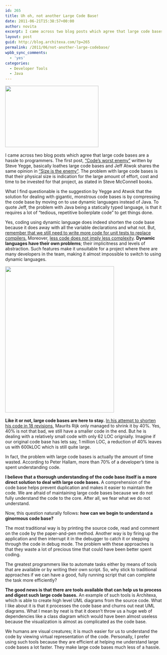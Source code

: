 ```yaml
---
id: 265
title: Uh oh, not another Large Code Base!
date: 2011-06-21T15:38:57+00:00
author: novita
excerpt: I came across two blog posts which agree that large code bases are a hassle to programmers. The first post, “Code’s worst enemy” written by Steve Yegge, basically loathes large code bases and Jeff Atwok shares the same opinion in “Size is the enemy” . The problem with large code bases is that their physical size is indication for the large amount of effort, cost and time to be invested for that project, as stated in Steve McConnell books.
layout: post
guid: http://blog.architexa.com/?p=265
permalink: /2011/06/not-another-large-codebase/
wpbb_sync_comments:
  - 'yes'
categories:
  - Developer Tools
  - Java
---
```

<!--S-ButtonZ 1.1.5 Start-->

<div style="float: left; width: 42px; padding-right: 10px; margin: 0 -52px 0 0; position: relative; left: -62px; top: 8px">
</div>

<!--S-ButtonZ 1.1.5 End-->

<img class="alignright size-medium wp-image-276" title="question mark" src="/assets/uploads/2011/06/question-mark-300x197.jpg" alt="" width="300" height="197" srcset="/assets/uploads/2011/06/question-mark-300x197.jpg 300w, /assets/uploads/2011/06/question-mark.jpg 500w" sizes="(max-width: 300px) 100vw, 300px" />

I came across two blog posts which agree that large code bases are a hassle to programmers. The first post, [“Code’s worst enemy”](http://steve-yegge.blogspot.com/2007/12/codes-worst-enemy.html) written by Steve Yegge, basically loathes large code bases and Jeff Atwok shares the same opinion in [“Size is the enemy”](http://www.codinghorror.com/blog/2007/12/size-is-the-enemy.html). The problem with large code bases is that their physical size is indication for the large amount of effort, cost and time to be invested for that project, as stated in Steve McConnell books.

<!--more-->

What I find questionable is the suggestion by Yegge and Atwok that the solution for dealing with gigantic, monstrous code bases is by compressing the code base by moving on to use dynamic languages instead of Java. To quote Jeff, the problem with Java being a statically typed language, is that it requires a lot of “tedious, repetitive boilerplate code” to get things done.

Yes, coding using dynamic language does indeed shorten the code base because it does away with all the variable declarations and what not. But, [remember that we still need to write more code for unit tests to replace compilers.](http://stackoverflow.com/questions/42934/whats-with-the-love-of-dynamic-languages/43072#43072) Moreover, [less code does not imply less complexity](http://www.manageability.org/blog/stuff/less-code-less-complexity). **Dynamic languages have their own problems**; their implicitness and levels of abstraction. Such features make it unsuitable for a project where there are many developers in the team, making it almost impossible to switch to using dynamic languages.

[<img class="alignright size-full wp-image-269" title="uh oh large code base" src="/assets/uploads/2011/06/uh-oh-large-code-base.jpg" alt="" width="350" height="469" srcset="/assets/uploads/2011/06/uh-oh-large-code-base.jpg 350w, /assets/uploads/2011/06/uh-oh-large-code-base-223x300.jpg 223w" sizes="(max-width: 350px) 100vw, 350px" />](/assets/uploads/2011/06/uh-oh-large-code-base.jpg)

**Like it or not, large code bases are here to stay.** [In his attempt to shorten his code in 18 revisions](http://maurits.wordpress.com/2011/06/16/less-code-matters/), Maurits Rijk only managed to shrink it by 40%. Yes, 40% is not that bad, we still have a smaller code in the end. But he is dealing with a relatively small code with only 62 LOC orignially. Imagine if our original code base has lets say, 1 million LOC, a reduction of 40% leaves us with 600kLOC which is still quite large.

In fact, the problem with large code bases is actually the amount of time wasted. According to Peter Hallam, more than 70% of a developer’s time is spent understanding code.

**I believe that a thorough understanding of the code base itself is a more direct solution to deal with large code bases.** A comprehension of the code base helps prevent duplication and makes it easier to maintain the code. We are afraid of maintaining large code bases because we do not fully understand the code to the core. After all, we fear what we do not understand.

Now, this question naturally follows: **how can we begin to understand a ginormous code base?**

The most traditional way is by printing the source code, read and comment on the code by the paper-and-pen method. Another way is by firing up the application and then interrupt it in the debugger to catch it or stepping through the code in debug mode. The problem with these approaches is that they waste a lot of precious time that could have been better spent coding.

The greatest programmers like to automate tasks either by means of tools that are available or by writing their own script. So, why stick to traditional approaches if we can have a good, fully running script that can complete the task more efficiently?

**The good news is that there are tools available that can help us to process and digest such large code bases.** An example of such tools is Architexa, which is able to create high level UML diagrams from the source code. What I like about it is that it processes the code base and churns out neat UML diagrams. What I mean by neat is that it doesn’t throw us a huge web of dependencies like a class diagram which would have been almost useless because the visualization is almost as complicated as the code base.

We humans are visual creatures; it is much easier for us to understand the code by viewing virtual representation of the code. Personally, I prefer using such tools because they are efficient at helping me understand large code bases a lot faster. They make large code bases much less of a hassle.

<div style="clear:both;">
  &nbsp;
</div>
